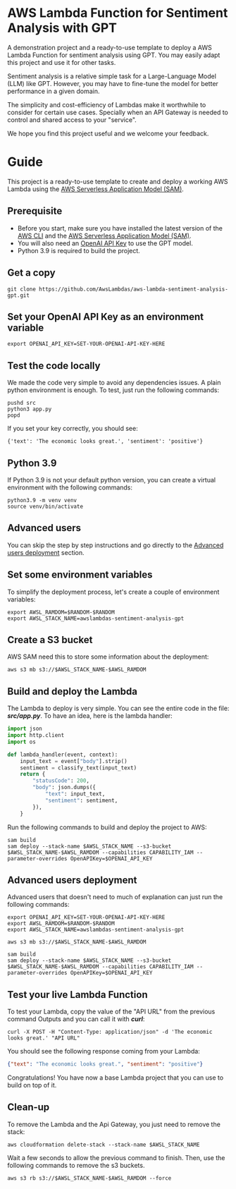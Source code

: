 # AWS Lambda Function for Sentiment Analysis with GPT

A demonstration project and a ready-to-use template to deploy a AWS Lambda Function for sentiment analysis using GPT. You may easily adapt this project and use it for other tasks.

Sentiment analysis is a relative simple task for a Large-Language Model (LLM) like GPT. However, you may have to fine-tune the model for better performance in a given domain.

The simplicity and cost-efficiency of Lambdas make it worthwhile to consider for certain use cases. Specially when an API Gateway is needed to control and shared access to your "service".  

We hope you find this project useful and we welcome your feedback.

# Guide

This project is a ready-to-use template to create and deploy a working AWS Lambda using the [AWS Serverless Application Model (SAM)](https://aws.amazon.com/serverless/sam/).   

## Prerequisite
* Before you start, make sure you have installed the latest version of the [AWS CLI](https://docs.aws.amazon.com/cli/latest/userguide/install-cliv2.html)
and the [AWS Serverless Application Model (SAM)](https://docs.aws.amazon.com/serverless-application-model/latest/developerguide/serverless-sam-cli-install.html).
* You will also need an [OpenAI API Key](https://beta.openai.com/docs/api-reference/authentication) to use the GPT model.
* Python 3.9 is required to build the project.

## Get a copy
```
git clone https://github.com/AwsLambdas/aws-lambda-sentiment-analysis-gpt.git
```

## Set your OpenAI API Key as an environment variable
```
export OPENAI_API_KEY=SET-YOUR-OPENAI-API-KEY-HERE
```

## Test the code locally
We made the code very simple to avoid any dependencies issues. A plain python environment is enough. To test, just run the following commands:
```
pushd src
python3 app.py
popd
```

If you set your key correctly, you should see:
```
{'text': 'The economic looks great.', 'sentiment': 'positive'}
```

## Python 3.9
If Python 3.9 is not your default python version, you can create a virtual environment with the following commands:
```
python3.9 -m venv venv
source venv/bin/activate
```

## Advanced users
You can skip the step by step instructions and go directly to the [Advanced users deployment](#advanced-users-deployment) section.


## Set some environment variables
To simplify the deployment process, let's create a couple of environment variables:
```
export AWSL_RAMDOM=$RANDOM-$RANDOM
export AWSL_STACK_NAME=awslambdas-sentiment-analysis-gpt
```

## Create a S3 bucket
AWS SAM need this to store some information about the deployment:
```
aws s3 mb s3://$AWSL_STACK_NAME-$AWSL_RAMDOM
```

## Build and deploy the Lambda
The Lambda to deploy is very simple. You can see the entire code in the file: ***src/app.py***. To have an idea, here is the lambda handler:
```python
import json
import http.client
import os

def lambda_handler(event, context):
    input_text = event["body"].strip()
    sentiment = classify_text(input_text)
    return {
        "statusCode": 200,
        "body": json.dumps({
            "text": input_text,
            "sentiment": sentiment,
        }),
    }
```

Run the following commands to build and deploy the project to AWS:
```
sam build
sam deploy --stack-name $AWSL_STACK_NAME --s3-bucket $AWSL_STACK_NAME-$AWSL_RAMDOM --capabilities CAPABILITY_IAM --parameter-overrides OpenAPIKey=$OPENAI_API_KEY
```

## <a name="advanced-users-deployment" id="advanced-users-deployment"></a>Advanced users deployment
Advanced users that doesn't need to much of explanation can just run the following commands:
```
export OPENAI_API_KEY=SET-YOUR-OPENAI-API-KEY-HERE
export AWSL_RAMDOM=$RANDOM-$RANDOM
export AWSL_STACK_NAME=awslambdas-sentiment-analysis-gpt

aws s3 mb s3://$AWSL_STACK_NAME-$AWSL_RAMDOM

sam build
sam deploy --stack-name $AWSL_STACK_NAME --s3-bucket $AWSL_STACK_NAME-$AWSL_RAMDOM --capabilities CAPABILITY_IAM --parameter-overrides OpenAPIKey=$OPENAI_API_KEY
```

## Test your live Lambda Function
To test your Lambda, copy the value of the "API URL" from the previous command Outputs and you can call it with ***curl***:
```
curl -X POST -H "Content-Type: application/json" -d 'The economic looks great.' "API URL"
```

You should see the following response coming from your Lambda:
```json
{"text": "The economic looks great.", "sentiment": "positive"}
```

Congratulations! You have now a base Lambda project that you can use to build on top of it.

## Clean-up
To remove the Lambda and the Api Gateway, you just need to remove the stack:
```
aws cloudformation delete-stack --stack-name $AWSL_STACK_NAME
```

Wait a few seconds to allow the previous command to finish. Then, use the following commands to remove the s3 buckets.
```
aws s3 rb s3://$AWSL_STACK_NAME-$AWSL_RAMDOM --force
```